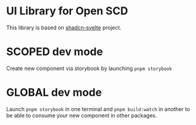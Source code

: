 # UI Library for Open SCD

This library is based on [shadcn-svelte](https://www.shadcn-svelte.com/) project.

# SCOPED dev mode

Create new component via storybook by launching `pnpm storybook`

# GLOBAL dev mode

Launch `pnpm storybook` in one terminal and `pnpm build:watch` in another to be able to consume your new component in other packages.